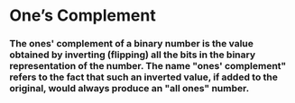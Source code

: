 
# One’s Complement

### The ones' complement of a binary number is the value obtained by inverting (flipping) all the bits in the binary representation of the number. The name "ones' complement" refers to the fact that such an inverted value, if added to the original, would always produce an "all ones" number.

